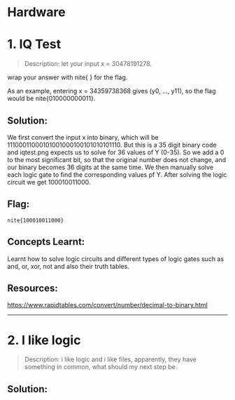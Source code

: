 # Hardware

# 1. IQ Test
> Description: let your input x = 30478191278.

wrap your answer with nite{ } for the flag.

As an example, entering x = 34359738368 gives (y0, ..., y11), so the flag would be nite{010000000011}.
## Solution:
We first convert the input x into binary, which will be 11100011000101001000100101010101110. But this is a 35 digit binary code and iqtest.png expects us to solve for 36 values of Y (0-35). So we add a 0 to the most significant bit, so that the original number does not change, and our binary becomes 36 digits at the same time. We then manually solve each logic gate to find the corresponding values pf Y.
After solving the logic circuit we get 100010011000.
## Flag:
```
nite{100010011000}
```
## Concepts Learnt:
Learnt how to solve logic circuits and different types of logic gates such as and, or, xor, not and also their truth tables.
## Resources:
https://www.rapidtables.com/convert/number/decimal-to-binary.html

***

# 2. I like logic
> Description: i like logic and i like files, apparently, they have something in common, what should my next step be.
## Solution:
